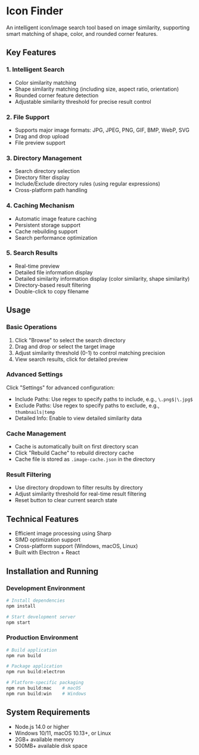 # Icon Finder

An intelligent icon/image search tool based on image similarity, supporting smart matching of shape, color, and rounded corner features.

## Key Features

### 1. Intelligent Search
- Color similarity matching
- Shape similarity matching (including size, aspect ratio, orientation)
- Rounded corner feature detection
- Adjustable similarity threshold for precise result control

### 2. File Support
- Supports major image formats: JPG, JPEG, PNG, GIF, BMP, WebP, SVG
- Drag and drop upload
- File preview support

### 3. Directory Management
- Search directory selection
- Directory filter display
- Include/Exclude directory rules (using regular expressions)
- Cross-platform path handling

### 4. Caching Mechanism
- Automatic image feature caching
- Persistent storage support
- Cache rebuilding support
- Search performance optimization

### 5. Search Results
- Real-time preview
- Detailed file information display
- Detailed similarity information display (color similarity, shape similarity)
- Directory-based result filtering
- Double-click to copy filename

## Usage

### Basic Operations
1. Click "Browse" to select the search directory
2. Drag and drop or select the target image
3. Adjust similarity threshold (0-1) to control matching precision
4. View search results, click for detailed preview

### Advanced Settings
Click "Settings" for advanced configuration:
- Include Paths: Use regex to specify paths to include, e.g., `\.png$|\.jpg$`
- Exclude Paths: Use regex to specify paths to exclude, e.g., `thumbnails|temp`
- Detailed Info: Enable to view detailed similarity data

### Cache Management
- Cache is automatically built on first directory scan
- Click "Rebuild Cache" to rebuild directory cache
- Cache file is stored as `.image-cache.json` in the directory

### Result Filtering
- Use directory dropdown to filter results by directory
- Adjust similarity threshold for real-time result filtering
- Reset button to clear current search state

## Technical Features
- Efficient image processing using Sharp
- SIMD optimization support
- Cross-platform support (Windows, macOS, Linux)
- Built with Electron + React

## Installation and Running

### Development Environment
```bash
# Install dependencies
npm install

# Start development server
npm start
```

### Production Environment
```bash
# Build application
npm run build

# Package application
npm run build:electron

# Platform-specific packaging
npm run build:mac    # macOS
npm run build:win    # Windows
```

## System Requirements
- Node.js 14.0 or higher
- Windows 10/11, macOS 10.13+, or Linux
- 2GB+ available memory
- 500MB+ available disk space 